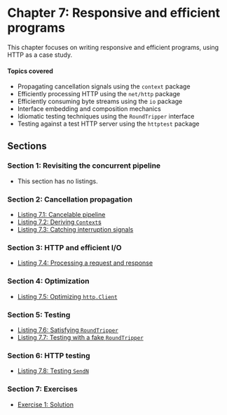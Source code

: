 # Chapter 7: Responsive and efficient programs

This chapter focuses on writing responsive and efficient programs, using HTTP as a case study.

#### Topics covered
- Propagating cancellation signals using the `context` package
- Efficiently processing HTTP using the `net/http` package
- Efficiently consuming byte streams using the `io` package
- Interface embedding and composition mechanics
- Idiomatic testing techniques using the `RoundTripper` interface
- Testing against a test HTTP server using the `httptest` package

## Sections

### Section 1: Revisiting the concurrent pipeline
- This section has no listings.
### Section 2: Cancellation propagation
- [Listing 7.1: Cancelable pipeline](../all-listings/07-responsive-and-efficient-programs/01-cancelable-pipeline.md)
- [Listing 7.2: Deriving `Context`s](../all-listings/07-responsive-and-efficient-programs/02-deriving-contexts.md)
- [Listing 7.3: Catching interruption signals](../all-listings/07-responsive-and-efficient-programs/03-catching-interruption-signals.md)
### Section 3: HTTP and efficient I/O
- [Listing 7.4: Processing a request and response](../all-listings/07-responsive-and-efficient-programs/04-processing-a-request-and-response.md)
### Section 4: Optimization
- [Listing 7.5: Optimizing `http.Client`](../all-listings/07-responsive-and-efficient-programs/05-optimizing-httpclient.md)
### Section 5: Testing
- [Listing 7.6: Satisfying `RoundTripper`](../all-listings/07-responsive-and-efficient-programs/06-satisfying-roundtripper.md)
- [Listing 7.7: Testing with a fake `RoundTripper`](../all-listings/07-responsive-and-efficient-programs/07-testing-with-a-fake-roundtripper.md)
### Section 6: HTTP testing
- [Listing 7.8: Testing `SendN`](../all-listings/07-responsive-and-efficient-programs/08-testing-sendn.md)
### Section 7: Exercises
- [Exercise 1: Solution](../all-listings/07-responsive-and-efficient-programs/09-exercise-1-solution.md)
